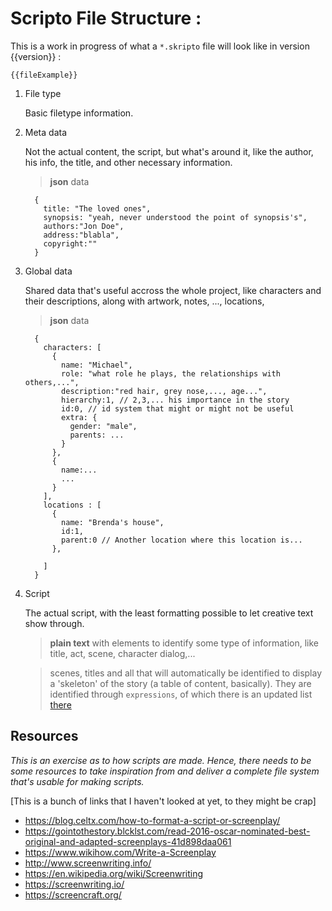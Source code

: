 Scripto File Structure :
=====
This is a work in progress of what a `*.skripto` file will look like in version {{version}} :

```
{{fileExample}}
```
1. File type

    Basic filetype information.

2. Meta data

    Not the actual content, the script, but what's around it, like the author, his info, the title, and other necessary information.

    > __json__ data

    ```
      {
        title: "The loved ones",
        synopsis: "yeah, never understood the point of synopsis's",
        authors:"Jon Doe",
        address:"blabla",
        copyright:""
      }
    ```

3. Global data

    Shared data that's useful accross the whole project, like characters and their descriptions, along with artwork, notes, ..., locations,

    > __json__ data

    ```
      {
        characters: [
          {
            name: "Michael",
            role: "what role he plays, the relationships with others,...",
            description:"red hair, grey nose,..., age...",
            hierarchy:1, // 2,3,... his importance in the story
            id:0, // id system that might or might not be useful
            extra: {
              gender: "male",
              parents: ...
            }
          },
          {
            name:...
            ...
          }
        ],
        locations : [
          {
            name: "Brenda's house",
            id:1,
            parent:0 // Another location where this location is...
          },

        ]
      }
    ```

4. Script

    The actual script, with the least formatting possible to let creative text show through.

    > __plain text__ with elements to identify some type of information, like title, act, scene, character dialog,...

    > scenes, titles and all that will automatically be identified to display a 'skeleton' of the story (a table of content, basically). They are identified through `expressions`, of which there is an updated list [there](docs/{{version}}/expressions.md)


## Resources
*This is an exercise as to how scripts are made. Hence, there needs to be some resources to take inspiration from and deliver a complete file system that's usable for making scripts.*

[This is a bunch of links that I haven't looked at yet, to they might be crap]
- https://blog.celtx.com/how-to-format-a-script-or-screenplay/
- https://gointothestory.blcklst.com/read-2016-oscar-nominated-best-original-and-adapted-screenplays-41d898daa061
- https://www.wikihow.com/Write-a-Screenplay
- http://www.screenwriting.info/
- https://en.wikipedia.org/wiki/Screenwriting
- https://screenwriting.io/
- https://screencraft.org/
